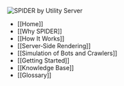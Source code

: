 ![SPIDER by Utility Server](https://utility-server-public.s3.ap-south-1.amazonaws.com/logo-SPIDER.png)

* [[Home]]
* [[Why SPIDER]]
* [[How It Works]]
* [[Server‐Side Rendering]]
* [[Simulation of Bots and Crawlers]]
* [[Getting Started]]
* [[Knowledge Base]]
* [[Glossary]]
